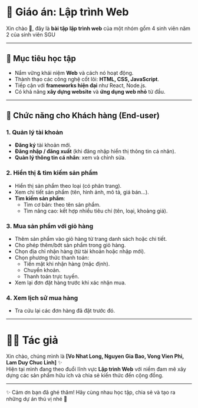 # 📘 Giáo án: Lập trình Web  

Xin chào 👋, đây là **bài tập lập trình web** của một nhóm gồm 4 sinh viên năm 2 của sinh viên SGU

---

## 🎯 Mục tiêu học tập
- Nắm vững khái niệm **Web** và cách nó hoạt động.  
- Thành thạo các công nghệ cốt lõi: **HTML, CSS, JavaScript**.  
- Tiếp cận với **frameworks hiện đại** như React, Node.js.  
- Có khả năng **xây dựng website** và **ứng dụng web nhỏ** từ đầu.  

---

## 👥 Chức năng cho Khách hàng (End-user)

### 1. Quản lý tài khoản
- **Đăng ký** tài khoản mới.  
- **Đăng nhập / đăng xuất** (khi đăng nhập hiển thị thông tin cá nhân).  
- **Quản lý thông tin cá nhân**: xem và chỉnh sửa.  

### 2. Hiển thị & tìm kiếm sản phẩm
- Hiển thị sản phẩm theo loại (có phân trang).  
- Xem chi tiết sản phẩm (tên, hình ảnh, mô tả, giá bán...).  
- **Tìm kiếm sản phẩm**:  
  - Tìm cơ bản: theo tên sản phẩm.  
  - Tìm nâng cao: kết hợp nhiều tiêu chí (tên, loại, khoảng giá).  

### 3. Mua sản phẩm với giỏ hàng
- Thêm sản phẩm vào giỏ hàng từ trang danh sách hoặc chi tiết.  
- Cho phép thêm/bớt sản phẩm trong giỏ hàng.  
- Chọn địa chỉ nhận hàng (từ tài khoản hoặc nhập mới).  
- Chọn phương thức thanh toán:  
  - Tiền mặt khi nhận hàng (mặc định).  
  - Chuyển khoản.  
  - Thanh toán trực tuyến.  
- Xem lại đơn đặt hàng trước khi xác nhận mua.  

### 4. Xem lịch sử mua hàng
- Tra cứu lại các đơn hàng đã đặt trước đó.  


---

# 👨‍💻 Tác giả

Xin chào, chúng mình là **[Vo Nhat Long, Nguyen Gia Bao, Vong Vien Phi, Lam Duy Chuc Linh]** ✨  
Hiện tại mình đang theo đuổi lĩnh vực **Lập trình Web** với niềm đam mê xây dựng các sản phẩm hữu ích và chia sẻ kiến thức đến cộng đồng.  
 
---
✨ Cảm ơn bạn đã ghé thăm! Hãy cùng nhau học tập, chia sẻ và tạo ra những dự án thú vị nhé 🚀
